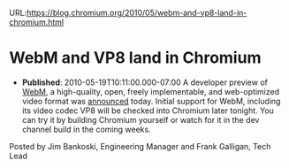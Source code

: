 URL:https://blog.chromium.org/2010/05/webm-and-vp8-land-in-chromium.html
# WebM and VP8 land in Chromium
- **Published**: 2010-05-19T10:11:00.000-07:00
A developer preview of [WebM](http://www.webmproject.org/), a high-quality, open, freely implementable, and web-optimized video format was [announced](http://webmproject.blogspot.com/2010/05/introducing-webm-open-web-media-project.html) today. Initial support for WebM, including its video codec VP8 will be checked into Chromium later tonight. You can try it by building Chromium yourself or watch for it in the dev channel build in the coming weeks.  
  
Posted by Jim Bankoski, Engineering Manager and Frank Galligan, Tech Lead